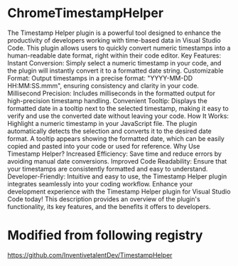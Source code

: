 # ChromeTimestampHelper

The Timestamp Helper plugin is a powerful tool designed to enhance the productivity of developers working with time-based data in Visual Studio Code. This plugin allows users to quickly convert numeric timestamps into a human-readable date format, right within their code editor.
Key Features:
Instant Conversion: Simply select a numeric timestamp in your code, and the plugin will instantly convert it to a formatted date string.
Customizable Format: Output timestamps in a precise format: "YYYY-MM-DD HH:MM:SS.mmm", ensuring consistency and clarity in your code.
Millisecond Precision: Includes milliseconds in the formatted output for high-precision timestamp handling.
Convenient Tooltip: Displays the formatted date in a tooltip next to the selected timestamp, making it easy to verify and use the converted date without leaving your code.
How It Works:
Highlight a numeric timestamp in your JavaScript file.
The plugin automatically detects the selection and converts it to the desired date format.
A tooltip appears showing the formatted date, which can be easily copied and pasted into your code or used for reference.
Why Use Timestamp Helper?
Increased Efficiency: Save time and reduce errors by avoiding manual date conversions.
Improved Code Readability: Ensure that your timestamps are consistently formatted and easy to understand.
Developer-Friendly: Intuitive and easy to use, the Timestamp Helper plugin integrates seamlessly into your coding workflow.
Enhance your development experience with the Timestamp Helper plugin for Visual Studio Code today!
This description provides an overview of the plugin's functionality, its key features, and the benefits it offers to developers.


# Modified from following registry

https://github.com/InventivetalentDev/TimestampHelper
